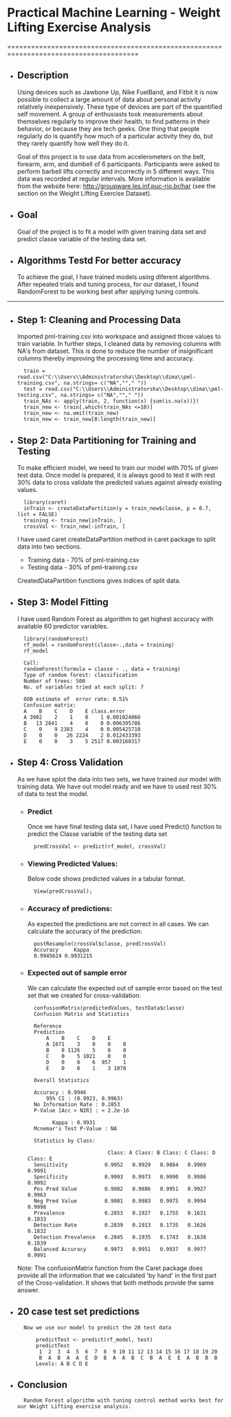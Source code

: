 # Practical Machine Learning - Weight Lifting Exercise Analysis
=======================================================================================
- ## Description
    Using devices such as Jawbone Up, Nike FuelBand, and Fitbit it is now possible to collect a large amount of data about personal activity relatively inexpensively. These type of devices are part of the quantified self movement. A group of enthusiasts took measurements about themselves regularly to improve their health, to find patterns in their behavior, or because they are tech geeks. One thing that people regularly do is quantify how much of a particular activity they do, but they rarely quantify how well they do it.

    Goal of this project is to use data from accelerometers on the belt, forearm, arm, and dumbell of 6 participants. Participants were asked to perform barbell lifts correctly and incorrectly in 5 different ways. This data was recorded at regular intervals. More information is available from the website here: http://groupware.les.inf.puc-rio.br/har (see the section on the Weight Lifting Exercise Dataset).

- ## Goal
    Goal of the project is to fit a model with given training data set and predict classe variable of the testing data set.

- ## Algorithms Testd For better accuracy
    To achieve the goal, I have trained models using diferent algorithms. After repeated trials and tuning process, for our dataset, I found RandomForest to be working best after applying tuning controls.

--------------------------------------------------------------------------------------

- ## Step 1: Cleaning and Processing Data
    Imported pml-training.csv into workspace and assigned those values to train            variable. In further steps, I cleaned data by removing columns with NA's from          dataset. This is done to reduce the number of insignificant columns thereby            improving the processing time and accuracy.
    
        train = read.csv("C:\\Users\\Administratorsha\\Desktop\\dima\\pml-training.csv", na.strings= c("NA",""," "))
        test = read.csv("C:\\Users\\Administratorsha\\Desktop\\dima\\pml-testing.csv", na.strings= c("NA",""," "))
        train_NAs <- apply(train, 2, function(x) {sum(is.na(x))})
        train_new <- train[,which(train_NAs <=10)]
        train_new <- na.omit(train_new)
        train_new <- train_new[8:length(train_new)]
    
- ## Step 2: Data Partitioning for Training and Testing
    To make efficient model, we need to train our model with 70% of given test data. Once model is prepared, it is always good to test it with rest 30% data to cross validate the predicted values against already existing values.

        library(caret)
        inTrain <- createDataPartition(y = train_new$classe, p = 0.7, list = FALSE)
        training <- train_new[inTrain, ]
        crossVal <- train_new[-inTrain, ]
    
    I have used caret createDataPartition method in caret package to split data into two sections.

    - Training data - 70% of pml-training.csv
    - Testing data - 30% of pml-training.csv
    
    CreatedDataPartition functions gives indices of split data.
    
- ## Step 3: Model Fitting
    I have used Random Forest as algorithm to get highest accuracy with available 60 predictor variables.
    
        library(randomForest)
        rf_model = randomForest(classe~.,data = training)
        rf_model
    
        Call:
        randomForest(formula = classe ~ ., data = training) 
        Type of random forest: classification
        Number of trees: 500
        No. of variables tried at each split: 7

        OOB estimate of  error rate: 0.51%
        Confusion matrix:
        A    B    C    D    E class.error
        A 3902    2    1    0    1 0.001024066
        B   13 2641    4    0    0 0.006395786
        C    0    9 2383    4    0 0.005425710
        D    0    0   26 2224    2 0.012433393
        E    0    0    3    5 2517 0.003168317

- ## Step 4: Cross Validation
    As we have splot the data into two sets, we have trained our model with training data. We have out model ready and we have to used rest 30% of data to test the model.
    
    - ### Predict
        Once we have final testing data set, I have used Predict() function to predict the Classe variable of the testing data set
            
            predCrossVal <- predict(rf_model, crossVal)
    - ### Viewing Predicted Values:
        Below code shows predicted values in a tabular format.
        
            View(predCrossVal);
    - ### Accuracy of predictions:
        As expected the predictions are not correct in all cases. We can calculate the accuracy of the prediction:
        
            postResample(crossVal$classe, predCrossVal)
            Accuracy     Kappa 
            0.9945624 0.9931215
            
    - ### Expected out of sample error
        We can calculate the expected out of sample error based on the test set that we created for cross-validation:
        
            confusionMatrix(predictedValues, testData$classe)
            Confusion Matrix and Statistics

            Reference
            Prediction    
                A    B    C    D    E
                A 1671    3    0    0    0
                B    8 1126    5    0    0
                C    0    5 1021    0    0
                D    0    0    6  957    1
                E    0    0    1    3 1078

            Overall Statistics
                                          
            Accuracy : 0.9946          
                95% CI : (0.9923, 0.9963)
            No Information Rate : 0.2853          
            P-Value [Acc > NIR] : < 2.2e-16       
                                          
                  Kappa : 0.9931          
            Mcnemar's Test P-Value : NA              

            Statistics by Class:

                                    Class: A Class: B Class: C Class: D Class: E
            Sensitivity            0.9952   0.9929   0.9884   0.9969   0.9991
            Specificity            0.9993   0.9973   0.9990   0.9986   0.9992
            Pos Pred Value         0.9982   0.9886   0.9951   0.9927   0.9963
            Neg Pred Value         0.9981   0.9983   0.9975   0.9994   0.9998
            Prevalence             0.2853   0.1927   0.1755   0.1631   0.1833
            Detection Rate         0.2839   0.1913   0.1735   0.1626   0.1832
            Detection Prevalence   0.2845   0.1935   0.1743   0.1638   0.1839
            Balanced Accuracy      0.9973   0.9951   0.9937   0.9977   0.9991

    Note: The confusionMatrix function from the Caret package does provide all the information that we calculated 'by hand' in the first part of the Cross-validation. It shows that both methods provide the same answer.
- ## 20 case test set predictions
        Now we use our model to predict the 20 test data
        
            predictTest <- predict(rf_model, test)
            predictTest
             1  2  3  4  5  6  7  8  9 10 11 12 13 14 15 16 17 18 19 20 
             B  A  B  A  A  E  D  B  A  A  B  C  B  A  E  E  A  B  B  B 
            Levels: A B C D E
- ## Conclusion
        Random Forest algorithm with tuning control method works best for our Weight Lifting exercise analysis.



    